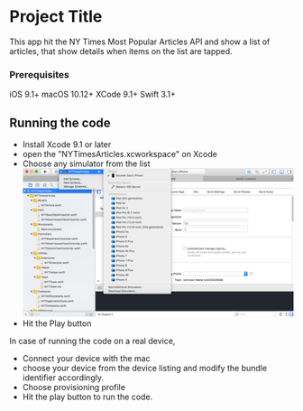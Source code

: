 # Project Title

This app hit the NY Times Most Popular Articles API and show a list of articles, that show details when items on the list are tapped.

### Prerequisites

iOS 9.1+
macOS 10.12+
XCode 9.1+
Swift 3.1+

## Running the code

- Install Xcode 9.1 or later
- open the "NYTimesArticles.xcworkspace" on Xcode
- Choose any simulator from the list
![Screenshot](/ScreenShot/chooseDevice.png)
- Hit the Play button

In case of running the code on a real device,

- Connect your device with the mac
- choose your device from the device listing and modify the bundle identifier accordingly.
- Choose provisioning profile
- Hit the play button to run the code.
